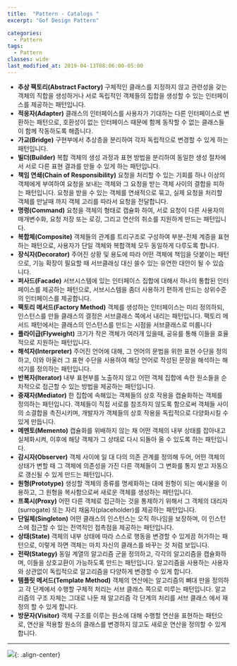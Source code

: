 ```yaml
---
title:  "Pattern - Catalogs "
excerpt: "Gof Design Pattern"

categories:
  - Pattern
tags:
  - Pattern 
classes: wide
last_modified_at: 2019-04-13T08:06:00-05:00
---
```


- **추상 팩토리(Abstract Factory)** 구체적인 클래스를 지정하지 않고 관련성을 갖는 객체의 직합을 생성하거나 서로 독립적인 객체들의 집합을 생성할 수 있는 인터페이스를 제공하는 패턴입니다.
- **적응자(Adapter)** 클래스의 인터페이스를 사용자가 기대하는 다른 인터페이스로 변환하는 패턴으로, 호환성이 없는 인터페이스 때문에 함께 동작할 수 없는 클래스들이 함께 작동하도록 해줍니다.
- **가교(Bridge)** 구현부에서 추상층을 분리하여 각자 독립적으로 변경할 수 있게 하는 패턴입니다.
- **빌더(Builder)** 복합 객체의 생성 과정과 표현 방법을 분리하여 동일한 생성 절차에서 서로 다른 표현 결과를 만들 수 있게 하는 패턴입니다.
- **책임 연쇄(Chain of Responsibility)** 요청을 처리할 수 있는 기회를 하나 이상의 객체에게 부여하여 요청을 보내는 객체와 그 요청을 받는 객체 사이의 결합을 피하는 패턴입니다. 요청을 받을 수 있는 객체를 연쇄적으로 묶고, 실제 요청을 처리할 객체를 만날때 까지 객체 고리를 따라서 요청을 전달합니다.
- **명령(Command)** 요청을 객체의 형태로 캡슐화 하여, 서로 요청이 다른 사용자의 매개변수화, 요청 저장 또는 로깅, 그리고 연산의 취소를 지원하게 만드는 패턴입니다.
- **복합체(Composite)** 객체들의 관계를 트리구조로 구성하여 부분-전체 계증을 표현하는 패턴으로, 사용자가 단일 객체와 복합객체 모두 동일하게 다루도록 합니다.
- **장식자(Decorator)** 주어진 상황 및 용도에 따라 어떤 객체에 책임을 덧붙이는 패턴으로, 기능 확장이 필요할 때 서브클래싱 대신 쓸수 있는 유연한 대안이 될 수 있습니다.
- **퍼사드(Facade)** 서브시스템에 있는 인터페이스 집합에 대해서 하나의 통합된 인터페이스를 제공하는 패턴으로, 서브시스템을 좀더 사용하기 편하게 만드는 상위수준의 인터페이스를 제공합니다.
- **팩토리 메서드(Factory Method)** 객체를 생성하는 인터페이스는 미리 정의하되, 인스턴스를 만들 클래스의 결정은 서브클래스 쪽에서 내리는 패턴입니다. 팩토리 메서드 패턴에서는 클래스의 인스턴스를 만드는 시점을 서브클래스로 미룹니다
- **플라이급(Flyweight)** 크기가 작은 객체가 여러개 있을때, 공유를 통해 이들을 효율적으로 지원하는 패턴입니다.
- **해석자(Interpreter)** 주어진 언어에 대해, 그 언어의 문법을 위한 표현 수단을 정의하고, 이와 아울러 그 표현 수단을 사용하여 해당 언어로 작성된 문장을 해석하는 해석기를 정의하는 패턴입니다.
- **반복자(Iterator)** 내부 표현부를 노출하지 않고 어떤 객체 집합에 속한 원소들을 순차적으로 접근할 수 있는 방법을 제공하는 패턴입니다.
- **중재자(Mediator)** 한 집합에 속해있는 객체들의 상호 작용을 캡슐화하는 객체를 정의하는 패턴입니다. 객체들이 직접 서로를 참조하지 않도록 함으로써 객체들 사이의 소결합을 촉진시키며, 개발자가 객체들의 상호 작용을 독립적으로 다양화시킬 수 있게 만듭니다.
- **메멘토(Memento)** 캡슐화를 위배하지 않는 채 어떤 객체의 내부 상태를 잡아내고 실체화시켜, 이후에 해당 객체가 그 상태로 다시 되돌아 올 수 있도록 하는 패턴입니다.
- **감시자(Observer)** 객체 사이에 일 대 다의 의존 관계를 정의해 두어, 어떤 객체의 상태가 변할 때 그 객체에 의존성을 가진 다른 객체들이 그 변화를 통지 받고 자동으로 갱신될 수 있게 만드는 패턴입니다.
- **원형(Prototype)** 생성할 객체의 종류를 명세화하는 대에 원형이 되는 예시물을 이용하고, 그 원형을 복사함으로써 새로운 객체를 생성하는 패턴입니다.
- **프록시(Proxy)** 어떤 다른 객체로 접근하는 것을 통제하기 위해서 그 객체의 대리자(surrogate) 또는 자리 채움자(placeholder)를 제공하는 패턴입니다.
- **단일체(Singleton)** 어떤 클래스의 인스턴스는 오직 하나임을 보장하며, 이 인스턴스에 접근할 수 있는 전역적인 접촉점을 제공하는 패턴입니다.
- **상태(State)** 객체의 내부 상태에 따라 스스로 행동을 변경할 수 있게끔 허가하는 패턴으로, 이렇게 하면 객체는 마치 자신의 클래스를 바꾸는 것 처럼 보입니다.
- **전략(Stategy)** 동일 계열의 알고리즘 군을 정의하고, 각각의 알고리즘을 캡슐화하며, 이들을 상호교환이 가능하도록 만드는 패턴입니다. 알고리즘을 사용하는 사용자와 상관없이 독립적으로 알고리즘을 다양하게 변경할 수 있게 합니다.
- **템플릿 메서드(Template Method)** 객체의 연산에는 알고리즘의 뼈대 만을 정의하고 각 단계에서 수행할 구체적 처리는 서브 클래스 쪽으로 미루는 패턴입니다. 알고리즘의 구조 자체는 그대로 나둔 채 알고리즘 각 단계의 처리를 서브 클래스 에서 재정의 할 수 있게 합니다.
- **방문자(Visitor)** 객체 구조를 이루는 원소에 대해 수행할 연산을 표현하는 패턴으로, 연산을 적용할 원소의 클래스를 변경하지 않고도 새로운 연산을 정의할 수 있게 합니다.

***

![](https://keepinmindsh.github.io/lines/assets/img/designpatterrelationship.jpeg){: .align-center}